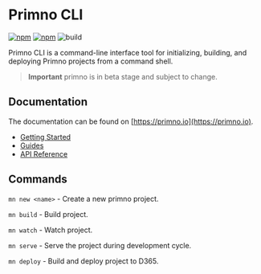 # Primno CLI

[![npm](https://img.shields.io/npm/v/@primno/cli.svg)](https://www.npmjs.com/package/@primno/cli)
[![npm](https://img.shields.io/npm/l/@primno/cli.svg)](https://github.com/primno/cli/blob/main/LICENSE)
![build](https://img.shields.io/github/actions/workflow/status/primno/cli/build.yml)

Primno CLI is a command-line interface tool for initializing, building, and deploying Primno projects from a command shell.

> **Important**
> primno is in beta stage and subject to change.

## Documentation

The documentation can be found on [https://primno.io](https://primno.io).

- [Getting Started](https://primno.io/docs/getting-started)
- [Guides](https://primno.io/docs/guides)
- [API Reference](https://primno.io/docs/api-reference)

## Commands

`mn new <name>` - Create a new primno project.

`mn build` - Build project.

`mn watch` - Watch project.

`mn serve` - Serve the project during development cycle.

`mn deploy` - Build and deploy project to D365.
